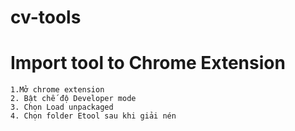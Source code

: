 # cv-tools

# Import tool to Chrome Extension

```
1.Mở chrome extension
2. Bật chế độ Developer mode
3. Chọn Load unpackaged
4. Chọn folder Etool sau khi giải nén
```
